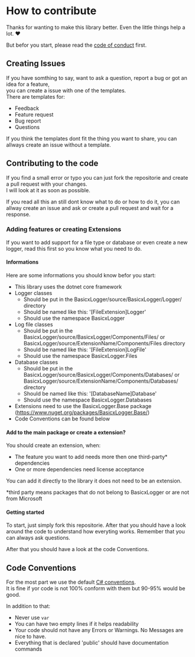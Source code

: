 # How to contribute

Thanks for wanting to make this library better. Even the little things help a lot. ❤

But befor you start, please read the [code of conduct](https://github.com/basicx-StrgV/BasicxLogger/blob/main/.github/CODE_OF_CONDUCT.md) first.

## Creating Issues

If you have somthing to say, want to ask a question, report a bug or got an idea for a feature,  
you can create a issue with one of the templates.  
There are templates for:
- Feedback
- Feature request
- Bug report
- Questions

If you think the templates dont fit the thing you want to share, you can allways create an issue without a template.

## Contributing to the code

If you find a small error or typo you can just fork the repositorie and create a pull request with your changes.  
I will look at it as soon as possible.

If you read all this an still dont know what to do or how to do it, you can allway create an issue and ask or create a pull request and wait for a response.

### Adding features or creating Extensions

If you want to add support for a file type or database or even create a new logger, read this first so you know what you need to do.

#### Informations

Here are some informations you should know befor you start:
- This library uses the dotnet core framework
- Logger classes 
  - Should be put in the BasicxLogger/source/BasicxLogger/Logger/ directory
  - Should be named like this: '[FileExtension]Logger'
  - Should use the namespace BasicxLogger
- Log file classes
  - Should be put in the BasicxLogger/source/BasicxLogger/Components/Files/ or BasicxLogger/source/ExtensionName/Components/Files directory
  - Should be named like this: '[FileExtension]LogFile'
  - Should use the namespace BasicxLogger.Files
- Database classes
  - Should be put in the BasicxLogger/source/BasicxLogger/Components/Databases/ or BasicxLogger/source/ExtensionName/Components/Databases/ directory 
  - Should be named like this: '[DatabaseName]Database'
  - Should use the namespace BasicxLogger.Databases
- Extensions need to use the BasicxLogger.Base package (https://www.nuget.org/packages/BasicxLogger.Base/)
- Code Conventions can be found below

#### Add to the main package or create a extension?

You should create an extension, when:
- The feature you want to add needs more then one third-party* dependencies
- One or more dependencies need license acceptance

You can add it directly to the library it does not need to be an extension.

*third party means packages that do not belong to BasicxLogger or are not from Microsoft

#### Getting started

To start, just simply fork this repositorie.
After that you should have a look around the code to understand how everyting works.
Remember that you can always ask questions.

After that you should have a look at the code Conventions.

## Code Conventions

For the most part we use the default [C# conventions](https://github.com/dotnet/runtime/blob/main/docs/coding-guidelines/coding-style.md).  
It is fine if yor code is not 100% conform with them but 90-95% would be good.

In addition to that:
- Never use `var`
- You can have two empty lines if it helps readability
- Your code should not have any Errors or Warnings. No Messages are nice to have.
- Everything that is declared 'public' should have documentation commands
